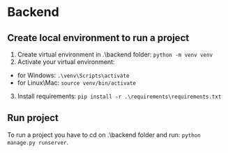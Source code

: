 # Backend

## Create local environment to run a project
1. Create virtual environment in .\backend folder: `python -m venv venv` 
2. Activate your virtual environment:
- for Windows:   `.\venv\Scripts\activate`
- for Linux\Mac: `source venv/bin/activate`
3. Install requirements: `pip install -r .\requirements\requirements.txt`

## Run project
To run a project you have to cd on .\backend folder and run: `python manage.py runserver`.